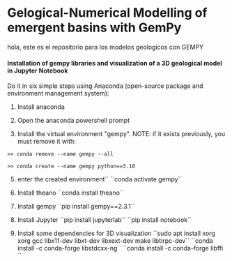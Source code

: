 
# Gelogical-Numerical Modelling of emergent basins with GemPy
hola, este es el repositorio para los modelos geologicos con GEMPY


#### Installation of gempy libraries and visualization of a 3D geological model in Jupyter Notebook
Do it in six simple steps using Anaconda (open-source package and environment management system):

1. Install anaconda
   
2. Open the anaconda powershell prompt

3. Install the virtual environment "gempy".
NOTE: if it exists previously, you must remove it with:
```
>> conda remove --name gempy --all
```
```
>> conda create --name gempy python==3.10
```

5. enter the created environment´´
´´conda activate gempy´´

6. Install theano 
´´conda install theano´´

7. Install gempy
´´pip install gempy==2.3.1´´

8. Install Jupyter
´´pip install jupyterlab´´
´´pip install notebook´´

9. Install some dependencies for 3D visualization
´´sudo apt install xorg xorg gcc libx11-dev libxt-dev libxext-dev make libtirpc-dev´´
´´conda install -c conda-forge libstdcxx-ng´´
´´conda install -c conda-forge libffi´´









